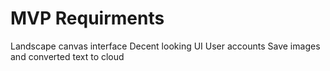 MVP Requirments
===============

Landscape canvas interface
Decent looking UI
User accounts
Save images and converted text to cloud
